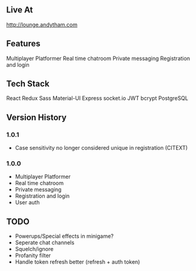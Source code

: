 ## Live At

http://lounge.andytham.com

## Features

Multiplayer Platformer
Real time chatroom
Private messaging
Registration and login

## Tech Stack
React
Redux
Sass
Material-UI
Express
socket.io
JWT
bcrypt
PostgreSQL

## Version History
### 1.0.1
- Case sensitivity no longer considered unique in registration (CITEXT)

### 1.0.0
- Multiplayer Platformer
- Real time chatroom
- Private messaging
- Registration and login
- User auth

## TODO

- Powerups/Special effects in minigame?
- Seperate chat channels
- Squelch/ignore
- Profanity filter
- Handle token refresh better (refresh + auth token)